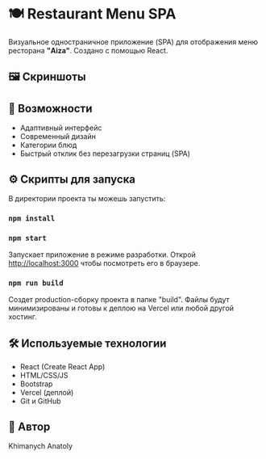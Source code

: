 # 🍽️ Restaurant Menu SPA

Визуальное одностраничное приложение (SPA) для отображения меню ресторана **"Aiza"**. Создано с помощью React.

## 🖼️ Скриншоты

## 🚀 Возможности

- Адаптивный интерфейс
- Современный дизайн
- Категории блюд
- Быстрый отклик без перезагрузки страниц (SPA)

## ⚙️ Скрипты для запуска

В директории проекта ты можешь запустить:

### `npm install`
### `npm start`

Запускает приложение в режиме разработки.
Открой [http://localhost:3000](http://localhost:3000) чтобы посмотреть его в браузере.

### `npm run build`

Создет production-сборку проекта в папке "build". Файлы будут минимизированы и готовы к деплою на Vercel или любой другой хостинг.

## 🛠️ Используемые технологии

- React (Create React App)
- HTML/CSS/JS
- Bootstrap
- Vercel (деплой)
- Git и GitHub

## 👤 Автор

Khimanych Anatoly
